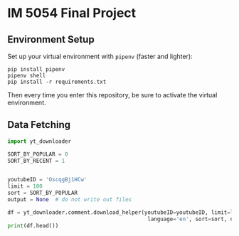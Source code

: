 # IM 5054 Final Project 

## Environment Setup

Set up your virtual environment with `pipenv` (faster and lighter):

```shell
pip install pipenv
pipenv shell
pip install -r requirements.txt
```

Then every time you enter this repository, be sure to activate the virtual environment.

## Data Fetching

```py
import yt_downloader

SORT_BY_POPULAR = 0
SORT_BY_RECENT = 1


youtubeID = 'OscqgBj1HCw'
limit = 100
sort = SORT_BY_POPULAR
output = None  # do not write out files

df = yt_downloader.comment.download_helper(youtubeID=youtubeID, limit=limit,
                                            language='en', sort=sort, output=output)
print(df.head())
```

